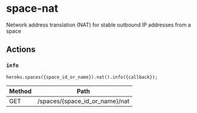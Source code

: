 # space-nat

Network address translation (NAT) for stable outbound IP addresses from a space

## Actions

### `info`

`heroku.spaces({space_id_or_name}).nat().info({callback});`

Method | Path
--- | ---
GET | /spaces/{space_id_or_name}/nat

